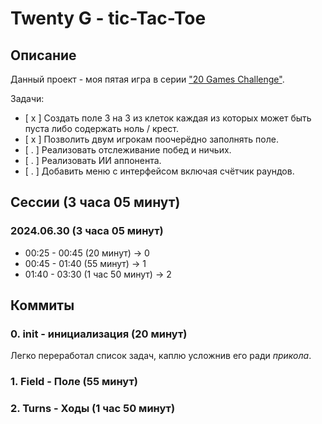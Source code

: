 # Twenty G - tic-Tac-Toe



## Описание

Данный проект - моя пятая игра в серии ["20 Games Challenge"](https://20_games_challenge.gitlab.io/challenge/).

Задачи:
- [ x ] Создать поле 3 на 3 из клеток каждая из которых может быть пуста либо содержать ноль / крест.
- [ x ] Позволить двум игрокам поочерёдно заполнять поле.
- [ . ] Реализовать отслеживание побед и ничьих.
- [ . ] Реализовать ИИ аппонента.
- [ . ] Добавить меню с интерфейсом включая счётчик раундов.



## Сессии (3 часа 05 минут)

### 2024.06.30 (3 часа 05 минут)

* 00:25 - 00:45 (20 минут) -> 0
* 00:45 - 01:40 (55 минут) -> 1
* 01:40 - 03:30 (1 час 50 минут) -> 2




## Коммиты

### 0. init - инициализация (20 минут)

Легко переработал список задач, каплю усложнив его ради _прикола_.

### 1. Field - Поле (55 минут)

### 2. Turns - Ходы (1 час 50 минут)
